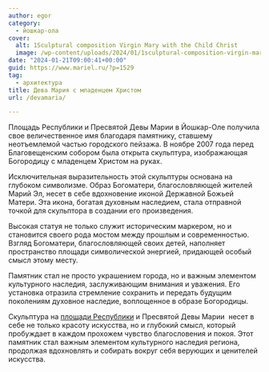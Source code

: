```yaml
---
author: egor
category:
  - йошкар-ола
cover:
  alt: 1Sculptural composition Virgin Mary with the Child Christ
  image: /wp-content/uploads/2024/01/1sculptural-composition-virgin-mary-with-the-child-christ.jpg
date: "2024-01-21T09:00:41+00:00"
guid: https://www.mariel.ru/?p=1529
tag:
  - архитектура
title: Дева Мария с младенцем Христом
url: /devamaria/

---
```

Площадь Республики и Пресвятой Девы Марии в Йошкар-Оле получила свое величественное имя благодаря памятнику, ставшему неотъемлемой частью городского пейзажа. В ноябре 2007 года перед Благовещенским собором была открыта скульптура, изображающая Богородицу с младенцем Христом на руках.

Исключительная выразительность этой скульптуры основана на глубоком символизме. Образ Богоматери, благословляющей жителей Марий Эл, несет в себе вдохновение иконой Державной Божьей Матери. Эта икона, богатая духовным наследием, стала отправной точкой для скульптора в создании его произведения.

Высокая статуя не только служит историческим маркером, но и становится своего рода мостом между прошлым и современностью. Взгляд Богоматери, благословляющей своих детей, наполняет пространство площади символической энергией, придающей особый смысл этому месту.

Памятник стал не просто украшением города, но и важным элементом культурного наследия, заслуживающим внимания и уважения. Его установка отразила стремление сохранить и передать будущим поколениям духовное наследие, воплощенное в образе Богородицы.

Скульптура на [площади Республики](/blagoveshhenskij-sobor/) и Пресвятой Девы Марии  несет в себе не только красоту искусства, но и глубокий смысл, который пробуждает в каждом прохожем чувство благословения и покоя. Этот памятник стал важным элементом культурного наследия региона, продолжая вдохновлять и собирать вокруг себя верующих и ценителей искусства.
